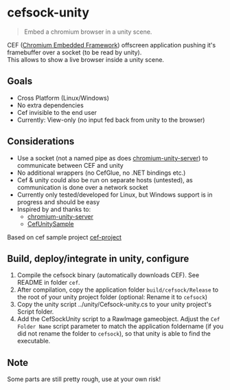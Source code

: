 # cefsock-unity

> Embed a chromium browser in a unity scene.

CEF ([Chromium Embedded Framework](https://bitbucket.org/chromiumembedded/cef/)) offscreen application pushing it's framebuffer over a socket (to be read by unity).   
This allows to show a live browser inside a unity scene.   

## Goals

- Cross Platform (Linux/Windows)
- No extra dependencies
- Cef invisible to the end user
- Currently: View-only (no input fed back from unity to the browser)

## Considerations
- Use a socket (not a named pipe as does [chromium-unity-server](https://github.com/roydejong/chromium-unity-server)) to communicate between CEF and unity
- No additional wrappers (no CefGlue, no .NET bindings etc.)
- Cef & unity could also be run on separate hosts (untested), as communication is done over a network socket
- Currently only tested/developed for Linux, but Windows support is in progress and should be easy
- Inspired by and thanks to:
   - [chromium-unity-server](https://github.com/roydejong/chromium-unity-server)
   - [CefUnitySample](https://github.com/aleab/cef-unity-sample)

Based on cef sample project [cef-project](https://bitbucket.org/chromiumembedded/cef-project)

## Build, deploy/integrate in unity, configure

1. Compile the cefsock binary (automatically downloads CEF). See README in folder `cef`.
2. After compilation, copy the application folder `build/cefsock/Release` to the root of your unity project folder (optional: Rename it to `cefsock`)
3. Copy the unity script ../unity/Cefsock-unity.cs to your unity project's Script folder.
4. Add the CefSockUnity script to a RawImage gameobject. Adjust the `Cef Folder Name` script parameter to match the application foldername (if you did not rename the folder to `cefsock`), so that unity is able to find the executable.

## Note

Some parts are still pretty rough, use at your own risk!